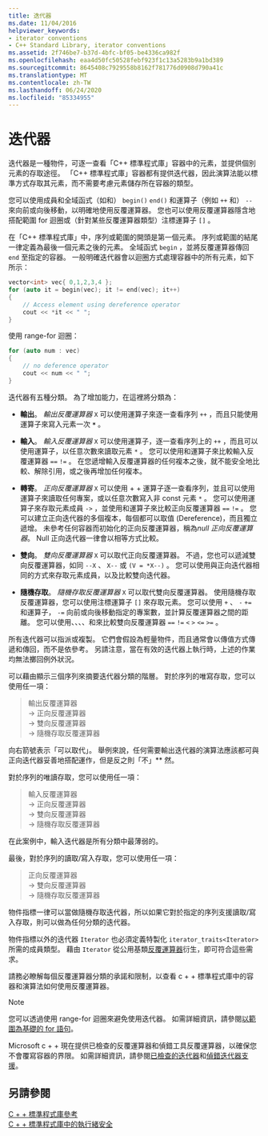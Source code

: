 ```yaml
---
title: 迭代器
ms.date: 11/04/2016
helpviewer_keywords:
- iterator conventions
- C++ Standard Library, iterator conventions
ms.assetid: 2f746be7-b37d-4bfc-bf05-be4336ca982f
ms.openlocfilehash: eaa4d50fc50528febf923f1c13a5283b9a1bd389
ms.sourcegitcommit: 8645408c7929558b8162f781776d0908d790a41c
ms.translationtype: MT
ms.contentlocale: zh-TW
ms.lasthandoff: 06/24/2020
ms.locfileid: "85334955"
---
```

# <a name="iterators"></a>迭代器

迭代器是一種物件，可逐一查看「C++ 標準程式庫」容器中的元素，並提供個別元素的存取途徑。 「C++ 標準程式庫」容器都有提供迭代器，因此演算法能以標準方式存取其元素，而不需要考慮元素儲存所在容器的類型。

您可以使用成員和全域函式（如和） `begin()` `end()` 和運算子（例如 `++` 和） `--` 來向前或向後移動，以明確地使用反覆運算器。 您也可以使用反覆運算器隱含地搭配範圍 for 迴圈或（針對某些反覆運算器類型）注標運算子 `[]` 。

在「C++ 標準程式庫」中，序列或範圍的開頭是第一個元素。 序列或範圍的結尾一律定義為最後一個元素之後的元素。 全域函式 `begin` ，並將反覆運算器傳回 `end` 至指定的容器。 一般明確迭代器會以迴圈方式處理容器中的所有元素，如下所示：

```cpp
vector<int> vec{ 0,1,2,3,4 };
for (auto it = begin(vec); it != end(vec); it++)
{
    // Access element using dereference operator
    cout << *it << " ";
}
```

使用 range-for 迴圈：

```cpp
for (auto num : vec)
{
    // no deference operator
    cout << num << " ";
}
```

迭代器有五種分類。 為了增加能力，在這裡將分類為：

- **輸出**。 *輸出反覆運算器* `X` 可以使用運算子來逐一查看序列 `++` ，而且只能使用運算子來寫入元素一次 __`*`__ 。

- **輸入**。 *輸入反覆運算器* `X` 可以使用運算子，逐一查看序列上的 `++` ，而且可以使用運算子，以任意次數來讀取元素 `*` 。 您可以使用和運算子來比較輸入反覆運算器 `==` `!=` 。 在您遞增輸入反覆運算器的任何複本之後，就不能安全地比較、解除引用，或之後再增加任何複本。

- **轉寄**。 *正向反覆運算器* `X` 可以使用 + + 運算子逐一查看序列，並且可以使用運算子來讀取任何專案，或以任意次數寫入非 const 元素 `*` 。 您可以使用運算子來存取元素成員 `->` ，並使用和運算子來比較正向反覆運算器 `==` `!=` 。 您可以建立正向迭代器的多個複本，每個都可以取值 (Dereference)，而且獨立遞增。 未參考任何容器而初始化的正向反覆運算器，稱為*null 正向反覆運算器*。 Null 正向迭代器一律會以相等方式比較。

- **雙向**。 *雙向反覆運算器* `X` 可以取代正向反覆運算器。 不過，您也可以遞減雙向反覆運算器，如同 `--X` 、 `X--` 或 `(V = *X--)` 。 您可以使用與正向迭代器相同的方式來存取元素成員，以及比較雙向迭代器。

- **隨機存取**。 *隨機存取反覆運算器* `X` 可以取代雙向反覆運算器。 使用隨機存取反覆運算器，您可以使用注標運算子 `[]` 來存取元素。 您可以使用 `+` 、 `-` `+=` 和運算子， `-=` 向前或向後移動指定的專案數，並計算反覆運算器之間的距離。 您可以使用、、、、和來比較雙向反覆運算器 `==` `!=` `<` `>` `<=` `>=` 。

所有迭代器可以指派或複製。 它們會假設為輕量物件，而且通常會以傳值方式傳遞和傳回，而不是依參考。 另請注意，當在有效的迭代器上執行時，上述的作業均無法擲回例外狀況。

可以藉由顯示三個序列來摘要迭代器分類的階層。 對於序列的唯寫存取，您可以使用任一項：

> 輸出反覆運算器 \
> -> 正向反覆運算器 \
> -> 雙向反覆運算器 \
> -> 隨機存取反覆運算器

向右箭號表示「可以取代」。 舉例來說，任何需要輸出迭代器的演算法應該都可與正向迭代器妥善地搭配運作，但是反之則「不」** 然。

對於序列的唯讀存取，您可以使用任一項：

> 輸入反覆運算器 \
> -> 正向反覆運算器 \
> -> 雙向反覆運算器 \
> -> 隨機存取反覆運算器

在此案例中，輸入迭代器是所有分類中最薄弱的。

最後，對於序列的讀取/寫入存取，您可以使用任一項：

> 正向反覆運算器 \
> -> 雙向反覆運算器 \
> -> 隨機存取反覆運算器

物件指標一律可以當做隨機存取迭代器，所以如果它對於指定的序列支援讀取/寫入存取，則可以做為任何分類的迭代器。

物件指標以外的迭代器 `Iterator` 也必須定義特製化 `iterator_traits<Iterator>` 所需的成員類型。 藉由 `Iterator` 從公用基類[反覆運算器](../standard-library/iterator-struct.md)衍生，即可符合這些需求。

請務必瞭解每個反覆運算器分類的承諾和限制，以查看 c + + 標準程式庫中的容器和演算法如何使用反覆運算器。

> [!NOTE]
> 您可以透過使用 range-for 迴圈來避免使用迭代器。 如需詳細資訊，請參閱[以範圍為基礎的 for 語句](../cpp/range-based-for-statement-cpp.md)。

Microsoft c + + 現在提供已檢查的反覆運算器和偵錯工具反覆運算器，以確保您不會覆寫容器的界限。 如需詳細資訊，請參閱[已檢查的迭代器](../standard-library/checked-iterators.md)和[偵錯迭代器支援](../standard-library/debug-iterator-support.md)。

## <a name="see-also"></a>另請參閱

[C + + 標準程式庫參考](../standard-library/cpp-standard-library-reference.md)\
[C + + 標準程式庫中的執行緒安全](../standard-library/thread-safety-in-the-cpp-standard-library.md)
